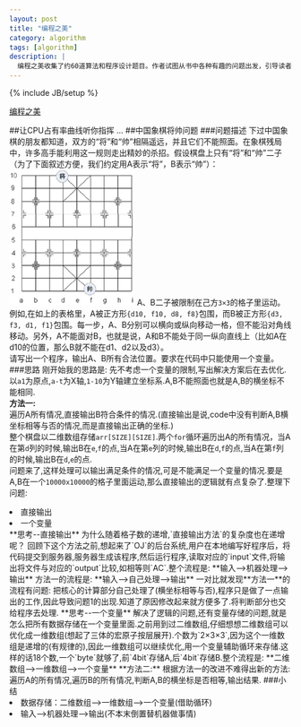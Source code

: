 ```yaml
---
layout: post
title: "编程之美"
category: algorithm 
tags: [algorithm]
description: |
  编程之美收集了约60道算法和程序设计题目。作者试图从书中各种有趣的问题出发，引导读者发现问题，分析问题，解决问题，寻找更优的解法。本书的内容分为下面几个部分：（1）游戏之乐：从游戏和其他有趣问题出发，化繁为简，分析总结。（2）数字之魅：编程的过程实际上就是和数字及字符打交道的过程。这一部分收集了一些好玩的对数字进行处理的题目。（3）结构之法：汇集了常见的对字符串、链表、队列，以及树等进行操作的题目。（4）数学之趣：列举了一些不需要写具体程序的数学问题，锻炼读者的抽象思维能力。. 
---
```

{% include JB/setup %}

[编程之美](http://book.douban.com/subject/3004255/)

##让CPU占有率曲线听你指挥
...
##中国象棋将帅问题
###问题描述
下过中国象棋的朋友都知道，双方的“将”和“帅”相隔遥远，并且它们不能照面。在象棋残局中，许多高手能利用这一规则走出精妙的杀招。假设棋盘上只有“将”和“帅”二子（为了下面叙述方便，我们约定用A表示“将”，B表示“帅”）： 
![中国象棋将帅问题](/res/images/algorithm/beauty-of-programming-1.png "中国象棋将帅问题")
A、B二子被限制在己方`3×3`的格子里运动。例如,在如上的表格里，A被正方形`{d10, f10, d8, f8}`包围，而B被正方形`{d3, f3, d1, f1}`包围。每一步，A、B分别可以横向或纵向移动一格，但不能沿对角线移动。另外，A不能面对B，也就是说，A和B不能处于同一纵向直线上（比如A在d10的位置，那么B就不能在d1、d2以及d3）。  
请写出一个程序，输出A、B所有合法位置。要求在代码中只能使用一个变量。  
###思路
刚开始我的思路是: 先不考虑一个变量的限制,写出解决方案后在去优化.以`a1`为原点,`a-t`为X轴,`1-10`为Y轴建立坐标系.A,B不能照面也就是A,B的横坐标不能相同.  
**方法一:**  
遍历A所有情况,直接输出B符合条件的情况.(直接输出是说,code中没有判断A,B横坐标相等与否的情况,而是直接输出正确的坐标.)  
整个棋盘以二维数组存储`arr[SIZE][SIZE]`.两个`for`循环遍历出A的所有情况，当A在第`d`列的时候,输出B在`e`,`f`的点,当A在第`e`列的时候,输出B在`d`,`f`的点,当A在第`f`列的时候,输出B在`d`,`e`的点.  
问题来了,这样处理可以输出满足条件的情况,可是不能满足一个变量的情况.要是A,B在一个`10000x10000`的格子里面运动,那么直接输出的逻辑就有点复杂了.整理下问题:  
<li>直接输出</li>
<li>一个变量</li>
**思考--直接输出**  
为什么随着格子数的递增,`直接输出方法`的复杂度也在递增呢？  
回顾下这个方法之前,想起来了`OJ`的后台系统,用户在本地编写好程序后，将代码提交到服务器,服务器生成该程序,然后运行程序,读取对应的`input`文件,将输出将文件与对应的`output`比较,如相等则`AC`.整个流程是:  
    **输入-->机器处理-->输出**  
方法一的流程是:  
    **输入-->自己处理-->输出**  
一对比就发现**方法一**的流程有问题: 把核心的计算部分自己处理了(横坐标相等与否),程序只是做了一点输出的工作,因此导致问题1的出现.知道了原因修改起来就方便多了.将判断部分也交给程序去处理.  
**思考--一个变量**  
解决了逻辑的问题,还有变量存储的问题,就是怎么把所有数据存储在一个变量里面.之前用到过二维数组,仔细想想二维数组可以优化成一维数组(想起了三体的宏原子按层展开).个数为`2×3×3`,因为这个一维数组是递增的(有规律的),因此一维数组可以继续优化,用一个变量辅助循环来存储.这样的话18个数,一个`byte`就够了,前`4bit`存储A,后`4bit`存储B.整个流程是:  
    **二维数组-->一维数组-->一个变量**  
**方法二:**  
根据方法一的改进不难得出新的方法:遍历A的所有情况,遍历B的所有情况,判断A,B的横坐标是否相等,输出结果.  
###小结
<li>数据存储：二维数组-->一维数组-->一个变量(借助循环)</li>
<li>输入-->机器处理-->输出(不本末倒置替机器做事情)</li>

